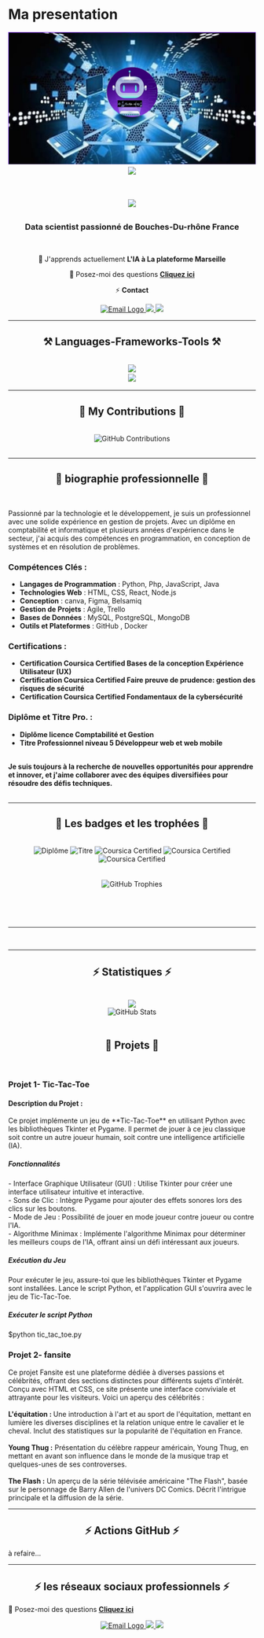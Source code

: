 # Ma presentation
<div align="center" >
    <img src="images/Portfolio-IA.jpg" alt="IA" style="width=900px ; height=200px"> 
</div>
<div align="center" >
    <img align="center" src="https://visitor-badge.laobi.icu/badge?page_id=mohammed-zelmati.presentation" />
</div>

<h1 align="center">
    <img src="https://readme-typing-svg.herokuapp.com/?&font=Righteous&size=35&center=true&vCenter=true&center=true&width=900&height=70&duration=5000&lines=Salut!+👋;+Je+suis+Mohammed+ZELMATI+!;Espérant+en+Data+Scientist;" />
           
</h1>
<h3 align="center">Data scientist passionné  de Bouches-Du-rhône France</h3>
<br/>
<div align="center">
 
 🌱 J'apprends actuellement **L'IA à La plateforme Marseille**

💬 Posez-moi des questions  **[Cliquez ici](https://github.com/mohammed-zelmati/presentation/issues)**

⚡  **Contact**
 </div>
<div align="center">
  <a href="mailto:mohammed.zelmati@laplateforme.io">
    <img src="https://img.shields.io/badge/Gmail-333333?style=for-the-badge&logo=gmail&logoColor=red" alt="Email Logo" />
  </a>
  <a href="https://www.linkedin.com/in/mohammed-zelmati-5a3283340/" target="_blank">
    <img src="https://img.shields.io/badge/LinkedIn-0077B5?style=for-the-badge&logo=linkedin&logoColor=white" target="_blank" />
  </a>
  <a href="https://mohammed-zelmati.github.io/" target="_blank">
     <img src="https://img.shields.io/badge/Portfolio-FF5722?style=for-the-badge&logo=todoist&logoColor=white" target="_blank" /> 
  </a>
</div>
 <hr/>
<h2 align="center">⚒️ Languages-Frameworks-Tools ⚒️</h2>
<br/>
<div align="center" background="white">
    <img src="https://skillicons.dev/icons?i=css,html,bootstrap,vscode,figma,git,github,debian" /><br>
    <img src="https://skillicons.dev/icons?i=python,javascript,php,mysql,bash,c#,java" />
</div>
<hr/>
<div align="center">
  <h2>🐍 My Contributions 🐍</h2>
  <br>
    <div align="center">
      <img alt="GitHub Contributions" src="https://ghchart.rshah.org/mohammed-zelmati" />
    </div>
  <br/>
</div>
<hr/>
<div align="center">
  <h2>🐍 biographie professionnelle 🐍</h2>
</div>
  <br>

Passionné par la technologie et le développement, je suis un professionnel avec une solide expérience en gestion de projets. Avec un diplôme en comptabilité et informatique et plusieurs années d'expérience dans le secteur, j'ai acquis des compétences en programmation, en conception de systèmes et en résolution de problèmes.

### Compétences Clés :
- **Langages de Programmation** : Python, Php, JavaScript, Java 
- **Technologies Web** : HTML, CSS, React, Node.js
- **Conception** : canva, Figma, Belsamiq
- **Gestion de Projets** : Agile, Trello
- **Bases de Données** : MySQL, PostgreSQL, MongoDB
- **Outils et Plateformes** : GitHub , Docker

### Certifications :
- **Certification Coursica Certified Bases de la conception Expérience Utilisateur (UX)**
- **Certification Coursica Certified Faire preuve de prudence: gestion des risques de sécurité**
- **Certification Coursica Certified Fondamentaux de la cybersécurité**
  <br>
### Diplôme et Titre Pro. :
- **Diplôme licence Comptabilité et Gestion**
- **Titre Professionnel niveau 5 Développeur web et web mobile**
<br/>
<strong>Je suis toujours à la recherche de nouvelles opportunités pour apprendre et innover, et j'aime collaborer avec des équipes diversifiées pour résoudre des défis techniques.</strong>
  <br/><br/>
<hr/>
<div>
<div align="center">
  <h2>🐍 Les badges et les trophées 🐍</h2>
</div>
  <br>
<div align="center">
  <!-- Diplôme Licence Comptabilité et Gestion -->
  <img src="https://img.shields.io/badge/Diplôme-Licence Comptabilité et Gestion-orange" alt="Diplôme" />

  <!-- Titre Professionnel DWWM -->
  <img src="https://img.shields.io/badge/Titre Professionnel-DWWM niveau 5-brown" alt="Titre" />
    
  <!-- Certification 1 Coursica -->
  <img src="https://img.shields.io/badge/Gestion des risques de sécurité-Coursica-blue" alt="Coursica Certified" />

  <!-- Certification 2 Coursica -->
  <img src="https://img.shields.io/badge/Coursica Certified-Fondamentaux de la cybersécurité-yellow" alt="Coursica Certified" />

  <!-- Certification 3 Coursica -->
  <img src="https://img.shields.io/badge/Bases de la conception Expérience Utilisateur (UX)-CoursicaCertified-brightgreen" alt="Coursica Certified" />
      <br/><br/><br/>
  <!-- GitHub Trophy -->
  <img src="https://github-profile-trophy.vercel.app/?username=mohammed-zelmati" alt="GitHub Trophies" />
</div>

  <br/><br/><br/>
</div>
<hr/>

<br/>
<hr/>
<h2 align="center">⚡ Statistiques ⚡</h2>
<br>
<div align="center">
    <img align="center" src="https://visitor-badge.laobi.icu/badge?page_id=mohammed-zelmati.presentation"/> 

</div>
<div align="center" >
    <img alt="GitHub Stats" src="https://github-readme-stats.vercel.app/api?username=mohammed-zelmati&show_icons=true&theme=radical&v=1" />
</div>
<br>
<div align="center">
    <h2>🐍 Projets 🐍</h2>
</div>
<br>
<h3>Projet 1- Tic-Tac-Toe</h3>
<h4> Description du Projet :</h4>
<p>Ce projet implémente un jeu de **Tic-Tac-Toe** en utilisant Python avec les bibliothèques Tkinter et Pygame. Il permet de jouer à ce jeu classique soit contre un autre joueur humain, soit contre une intelligence artificielle (IA).</p>

<h5>Fonctionnalités</h5> 
- Interface Graphique Utilisateur (GUI) : Utilise Tkinter pour créer une interface utilisateur intuitive et interactive.<br>
- Sons de Clic : Intègre Pygame pour ajouter des effets sonores lors des clics sur les boutons.<br>
- Mode de Jeu : Possibilité de jouer en mode joueur contre joueur ou contre l'IA.<br>
- Algorithme Minimax : Implémente l'algorithme Minimax pour déterminer les meilleurs coups de l'IA, offrant ainsi un défi intéressant aux joueurs.<br>
<h5>Exécution du Jeu</h5> 
Pour exécuter le jeu, assure-toi que les bibliothèques Tkinter et Pygame sont installées. Lance le script Python, et l'application GUI s'ouvrira avec le jeu de Tic-Tac-Toe.

##### Exécuter le script Python
$python tic_tac_toe.py
<br>
<h3>Projet 2- fansite</h3>
<p>Ce projet Fansite est une plateforme dédiée à diverses passions et célébrités, 
    offrant des sections distinctes pour différents sujets d'intérêt. 
    Conçu avec HTML et CSS, ce site présente une interface conviviale et
    attrayante pour les visiteurs. Voici un aperçu des célébrités :<br><br>
    <strong>L'équitation : </strong>Une introduction à l'art et au sport de l'équitation, mettant en lumière
    les diverses disciplines et la relation unique entre le cavalier et le cheval. Inclut 
    des statistiques sur la popularité de l'équitation en France.<br><br>
    <strong>Young Thug :</strong> Présentation du célèbre rappeur américain, Young Thug, en mettant en avant 
    son influence dans le monde de la musique trap et quelques-unes de ses controverses.<br><br>
    <strong>The Flash :</strong> Un aperçu de la série télévisée américaine "The Flash", basée sur le 
    personnage de Barry Allen de l'univers DC Comics. Décrit l'intrigue principale et la 
    diffusion de la série.
</p>
<hr/>
<h2 align="center">⚡ Actions GitHub ⚡</h2>
<p>à refaire...</p>
<!--div align="center" >
<img src="https://github.com/mohammed-zelmati/mohammed-zelmati.github.io/actions/workflows/ci.yml/badge.svg" alt="CI Build Status" />
</div-->
<hr/>
<h2 align="center">⚡ les réseaux sociaux professionnels ⚡</h2> 

💬 Posez-moi des questions  **[Cliquez ici](https://github.com/mohammed-zelmati/presentation/issues)**

 </div>
 
<div align="center">
  <a href="mailto:mohammed.zelmati@laplateforme.io">
    <img src="https://img.shields.io/badge/Gmail-333333?style=for-the-badge&logo=gmail&logoColor=red" alt="Email Logo" />
  </a>
  <a href="https://www.linkedin.com/in/mohammed-zelmati-5a3283340/" target="_blank">
    <img src="https://img.shields.io/badge/LinkedIn-0077B5?style=for-the-badge&logo=linkedin&logoColor=white" target="_blank" />
  </a>
  <a href="https://mohammed-zelmati.github.io/" target="_blank">
     <img src="https://img.shields.io/badge/Portfolio-FF5722?style=for-the-badge&logo=todoist&logoColor=white" target="_blank" /> 
  </a>
</div>
